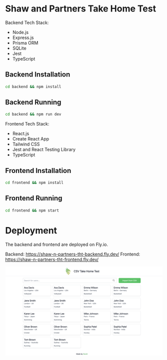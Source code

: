 # Shaw and Partners Take Home Test

Backend Tech Stack:
- Node.js
- Express.js
- Prisma ORM
- SQLite
- Jest
- TypeScript

## Backend Installation

```bash
cd backend && npm install
```

## Backend Running

```bash
cd backend && npm run dev
```

Frontend Tech Stack:
- React.js
- Create React App
- Tailwind CSS
- Jest and React Testing Library
- TypeScript

## Frontend Installation

```bash
cd frontend && npm install
```

## Frontend Running

```bash
cd frontend && npm start
```

# Deployment

The backend and frontend are deployed on Fly.io.

Backend: https://shaw-n-partners-tht-backend.fly.dev/
Frontend: https://shaw-n-partners-tht-frontend.fly.dev/

![App Screenshot](./docs/app-screen.png)
